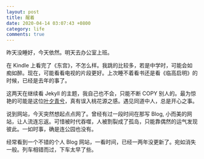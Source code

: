 ```yaml
---
layout: post
title: 醒着
date: 2020-04-14 03:07:43 +0800
category: life
comments: true
---
```


昨天没睡好，今天依然。明天去办公室上班。

在 Kindle 上看完了《东宫》，不怎么样。我跳的比较多，若是中学时，可能会如痴如醉。现在，可能看看电视的片段更好。上次睡不着看书还是看《临高启明》的时候，已经是去年的事了。

这两天在继续看 Jekyll 的主题，我自己也不会，只能不断 COPY 别人的。最为惊艳的可能是这位[叶夕青兮](https://erl.im/)，真有误入桃花源之感。遇见同道中人，总是开心之事。

说到网站，今天突然想起点点网了。曾经有过一段时间在那写 Blog, 小而美的网站，让人流连忘返。可惜被时代吞噬，人被割裂成了孤岛，只能靠偶然的运气发现彼此。一如时事，确是连公园也没有。

经常看到一个不错的个人 Blog 网站，一看时间，已经一两年没更新了。宛如消失一般。列车相错而过，下车太早了些。
